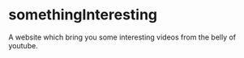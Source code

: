 # somethingInteresting
A website which bring you some interesting videos from the belly of youtube.

